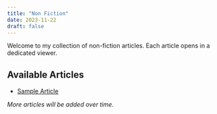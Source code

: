```yaml
---
title: "Non Fiction"
date: 2023-11-22
draft: false
---
```

Welcome to my collection of non-fiction articles. Each article opens in a dedicated viewer.

## Available Articles

- [Sample Article](/non-fiction/sample-article/)

*More articles will be added over time.*
